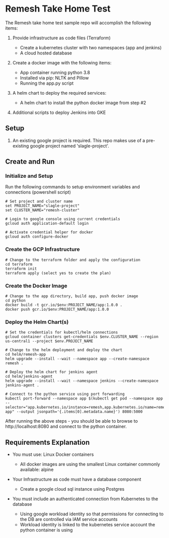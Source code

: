 # Remesh Take Home Test

The Remesh take home test sample repo will accomplish the following items:

1. Provide infrastructure as code files (Terraform)
    * Create a kubernetes cluster with two namespaces (app and jenkins)
    * A cloud hosted database

2. Create a docker image with the following items:
    * App container running python 3.8
    * Installed via pip:  NLTK and Pillow
    * Running the app.py script

3. A helm chart to deploy the required services:
    * A helm chart to install the python docker image from step #2

4. Additional scripts to deploy Jenkins into GKE

## Setup

1. An existing google project is required.  This repo makes use of a pre-existing google project named 'slagle-project'.

## Create and Run

### Initialize and Setup

Run the following commands to setup environment variables and connections (powershell script)

    # Set project and cluster name
    set PROJECT_NAME="slagle-project"
    set CLUSTER_NAME="remesh-cluster"

    # Login to google console using current credentials
    gcloud auth application-default login

    # Activate credential helper for docker
    gcloud auth configure-docker

### Create the GCP Infrastructure

    # Change to the terraform folder and apply the configuration
    cd terraform
    terraform init
    terraform apply (select yes to create the plan)

### Create the Docker Image

    # Change to the app directory, build app, push docker image
    cd python
    docker build -t gcr.io/$env:PROJECT_NAME/app:1.0.0 .
    docker push gcr.io/$env:PROJECT_NAME/app:1.0.0

### Deploy the Helm Chart(s)

    # Set the credentials for kubectl/helm connections
    gcloud container clusters get-credentials $env.CLUSTER_NAME --region us-central1 --project $env.PROJECT_NAME

    # Change to the helm deployment and deploy the chart
    cd helm/remesh-app
    helm upgrade --install --wait --namespace app --create-namespace remesh .

    # Deploy the helm chart for jenkins agent
    cd helm/jenkins-agent
    helm upgrade --install --wait --namespace jenkins --create-namespace jenkins-agent .

    # Connect to the python service using port forwarding
    kubectl port-forward --namespace app $(kubectl get pod --namespace app --selector="app.kubernetes.io/instance=remesh,app.kubernetes.io/name=remesh-app" --output jsonpath='{.items[0].metadata.name}') 8080:5000

After running the above steps - you should be able to browse to http://localhost:8080 and connect to the python container.

## Requirements Explanation

* You must use: Linux Docker containers
    * All docker images are using the smallest Linux container commonly available: alpine

* Your Infrastructure as code must have a database component
    * Create a google cloud sql instance using Postgres

* You must include an authenticated connection from Kubernetes to the database
    * Using google workload identity so that permissions for connecting to the DB are controlled via IAM service accounts
    * Workload identity is linked to the kubernetes service account the python container is using
